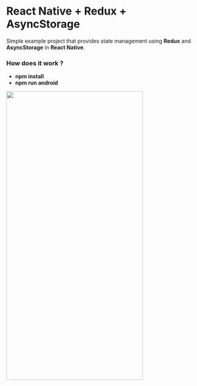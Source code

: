 # React Native + Redux + AsyncStorage
Simple example project that provides state management using **Redux** and **AsyncStorage** in **React Native**.

### How does it work ?
- **npm install**
- **npm run android**

<img src="https://user-images.githubusercontent.com/73880040/111818596-6ac8b880-88f0-11eb-8783-c7ea57d9797f.gif"  width="360" height="760">
